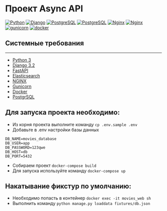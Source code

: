 # Проект Async API

[![Python](https://img.shields.io/badge/-Python-464646?style=flat-square&logo=Python)](https://www.python.org/)
[![Django](https://img.shields.io/badge/-Django-464646?style=flat-square&logo=Django)](https://www.djangoproject.com/)
[![PostgreSQL](https://img.shields.io/badge/-PostgreSQL-464646?style=flat-square&logo=PostgreSQL)](https://www.postgresql.org/)
[![PostgreSQL](https://img.shields.io/badge/-ElasticSearch-464646?style=flat-square&logo=ElasticSearch)](https://www.elastic.co/)
[![Nginx](https://img.shields.io/badge/-NGINX-464646?style=flat-square&logo=NGINX)](https://nginx.org/ru/)
[![Nginx](https://img.shields.io/badge/-FastApi-464646?style=flat-square&logo=FastApi)](https://fastapi.tiangolo.com/)
[![gunicorn](https://img.shields.io/badge/-gunicorn-464646?style=flat-square&logo=gunicorn)](https://gunicorn.org/)
[![docker](https://img.shields.io/badge/-Docker-464646?style=flat-square&logo=docker)](https://www.docker.com/)

## Системные требования
______

- [Python 3](https://www.python.org/)
- [Django 3.2](https://www.djangoproject.com/)
- [FastAPI](https://fastapi.tiangolo.com/)
- [Elasticsearch](https://www.elastic.co/)
- [NGINX](https://www.nginx.com/)
- [Gunicorn](https://gunicorn.org/)
- [Docker](https://www.docker.com/)
- [PostgrSQL](https://www.postgresql.org/)

## Для запуска проекта необходимо:
- Из корня проекта выполните команду `cp .env.sample .env`
- Добавьте в .env настройки базы данных
```
DB_NAME=movies_database
DB_USER=app
DB_PASSWORD=123qwe
DB_HOST=db
DB_PORT=5432
```
- Собираем проект `docker-compose build`
- Для запуска используйте команду `docker-compose up`

## Накатывание фикстур по умолчанию:
- Необходимо попасть в контейнер `docker exec -it movies_web sh`
- Выполнить команду `python manage.py loaddata fixtures/db.json`
